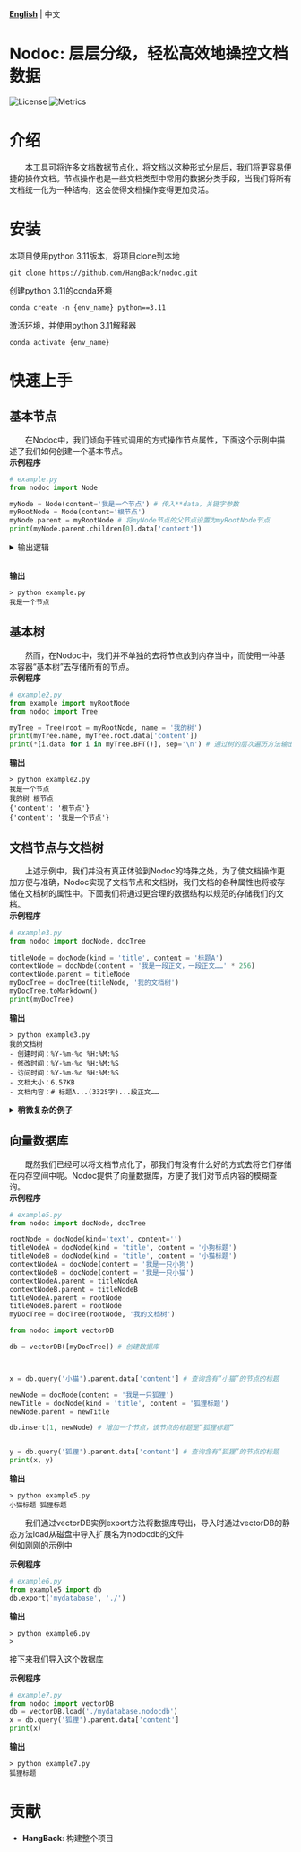 [**English**](README.md) | 中文

Nodoc: 层层分级，轻松高效地操控文档数据
============
![License](https://img.shields.io/badge/license-MIT-blue.svg)
![Metrics](https://img.shields.io/badge/build-develop-yellow)

# 介绍

&emsp;&emsp;本工具可将许多文档数据节点化，将文档以这种形式分层后，我们将更容易便捷的操作文档。节点操作也是一些文档类型中常用的数据分类手段，当我们将所有文档统一化为一种结构，这会使得文档操作变得更加灵活。

# 安装
本项目使用python 3.11版本，将项目clone到本地

`git clone https://github.com/HangBack/nodoc.git`

创建python 3.11的conda环境


`conda create -n {env_name} python==3.11`

激活环境，并使用python 3.11解释器

`conda activate {env_name}`<br>

# 快速上手
## 基本节点
&emsp;&emsp;在Nodoc中，我们倾向于链式调用的方式操作节点属性，下面这个示例中描述了我们如何创建一个基本节点。<br>
**示例程序**

``` py
# example.py
from nodoc import Node

myNode = Node(content='我是一个节点') # 传入**data，关键字参数
myRootNode = Node(content='根节点')
myNode.parent = myRootNode # 将myNode节点的父节点设置为myRootNode节点
print(myNode.parent.children[0].data['content'])
```
<details>
    <summary style="cursor: pointer;">输出逻辑</summary>
&emsp;&emsp;myNode.parent 访问其父节点，即myRootNode<br>
&emsp;&emsp;myNode.parent.children[0] 访问myRootNode下的第一个子节点，由于myNode是唯一一个选择它作为父节点的节点，固然第一个子节点是myNode<br>
&emsp;&emsp;myNode.parent.chidlren[0].data 访问该节点的数据<br>
</details>
<br>

**输出**

``` console
> python example.py
我是一个节点
```
## 基本树
&emsp;&emsp;然而，在Nodoc中，我们并不单独的去将节点放到内存当中，而使用一种基本容器“基本树”去存储所有的节点。<br>
**示例程序**

``` py
# example2.py
from example import myRootNode
from nodoc import Tree

myTree = Tree(root = myRootNode, name = '我的树')
print(myTree.name, myTree.root.data['content'])
print(*[i.data for i in myTree.BFT()], sep='\n') # 通过树的层次遍历方法输出节点数据
```
**输出**

``` console
> python example2.py
我是一个节点
我的树 根节点
{'content': '根节点'}
{'content': '我是一个节点'}
```

## 文档节点与文档树
&emsp;&emsp;上述示例中，我们并没有真正体验到Nodoc的特殊之处，为了使文档操作更加方便与准确，Nodoc实现了文档节点和文档树，我们文档的各种属性也将被存储在文档树的属性中。下面我们将通过更合理的数据结构以规范的存储我们的文档。<br>
**示例程序**

``` py
# example3.py
from nodoc import docNode, docTree
    
titleNode = docNode(kind = 'title', content = '标题A')
contextNode = docNode(content = '我是一段正文，一段正文……' * 256)
contextNode.parent = titleNode
myDocTree = docTree(titleNode, '我的文档树')
myDocTree.toMarkdown()
print(myDocTree)
```

**输出**

``` console
> python example3.py
我的文档树
- 创建时间：%Y-%m-%d %H:%M:%S
- 修改时间：%Y-%m-%d %H:%M:%S
- 访问时间：%Y-%m-%d %H:%M:%S
- 文档大小：6.57KB
- 文档内容：# 标题A...(3325字)...段正文……
```
<details>
<summary style="cursor: pointer;"><strong>稍微复杂的例子</strong></summary>

**示例程序**

``` py
# example4.py
from nodoc import docNode, docTree

rootNode = docNode(kind='text', content='')
titleNodeA = docNode(kind = 'title', content = '标题A')
titleNodeB = docNode(kind = 'title', content = '标题B')
titleNodeAa = docNode(kind = 'title', content = '标题Aa')
contextNodeA = docNode(content = '我是一段正文，一段正文……' * 5)
contextNodeB = docNode(content = '我是一段正文，一段正文……' * 5)
titleNodeAa.parent = titleNodeA
contextNodeA.parent = titleNodeA
contextNodeB.parent = titleNodeB
titleNodeA.parent = rootNode
titleNodeB.parent = rootNode
myDocTree = docTree(rootNode, '我的文档树')
myDocTree.toMarkdown()
print(myDocTree.document, myDocTree)
```

**输出**

``` console
> python example4.py
# 标题A
## 标题Aa
我是一段正文，一段正文……我是一段正文，一段正文……我是一段正文，一段正文……我是一段正文，一段正文……我是一段正文，一段正文……
# 标题B
我是一段正文，一段正文……我是一段正文，一段正文……我是一段正文，一段正文……我是一段正文，一段正文……我是一段正文，一段正文……

我的文档树
- 创建时间：%Y-%m-%d %H:%M:%S
- 修改时间：%Y-%m-%d %H:%M:%S
- 访问时间：%Y-%m-%d %H:%M:%S
- 文档大小：364.00B
- 文档内容：# 标题...(143字)...段正文……
```

</details>

## 向量数据库
&emsp;&emsp;既然我们已经可以将文档节点化了，那我们有没有什么好的方式去将它们存储在内存空间中呢。Nodoc提供了向量数据库，方便了我们对节点内容的模糊查询。<br>
**示例程序**

``` py
# example5.py
from nodoc import docNode, docTree

rootNode = docNode(kind='text', content='')
titleNodeA = docNode(kind = 'title', content = '小狗标题')
titleNodeB = docNode(kind = 'title', content = '小猫标题')
contextNodeA = docNode(content = '我是一只小狗')
contextNodeB = docNode(content = '我是一只小猫')
contextNodeA.parent = titleNodeA
contextNodeB.parent = titleNodeB
titleNodeA.parent = rootNode
titleNodeB.parent = rootNode
myDocTree = docTree(rootNode, '我的文档树')

from nodoc import vectorDB

db = vectorDB([myDocTree]) # 创建数据库



x = db.query('小猫').parent.data['content'] # 查询含有“小猫”的节点的标题

newNode = docNode(content = '我是一只狐狸')
newTitle = docNode(kind = 'title', content = '狐狸标题')
newNode.parent = newTitle

db.insert(1, newNode) # 增加一个节点，该节点的标题是“狐狸标题”


y = db.query('狐狸').parent.data['content'] # 查询含有“狐狸”的节点的标题
print(x, y)
```

**输出**

``` console
> python example5.py
小猫标题 狐狸标题
```

&emsp;&emsp;我们通过vectorDB实例export方法将数据库导出，导入时通过vectorDB的静态方法load从磁盘中导入扩展名为nodocdb的文件<br>
例如刚刚的示例中

**示例程序**

```py
# example6.py
from example5 import db
db.export('mydatabase', './')

```

**输出**

``` console
> python example6.py
> 
```

接下来我们导入这个数据库

**示例程序**

```py
# example7.py
from nodoc import vectorDB
db = vectorDB.load('./mydatabase.nodocdb')
x = db.query('狐狸').parent.data['content']
print(x)

```

**输出**

``` console
> python example7.py
狐狸标题
```

# 贡献
- **HangBack**: 构建整个项目